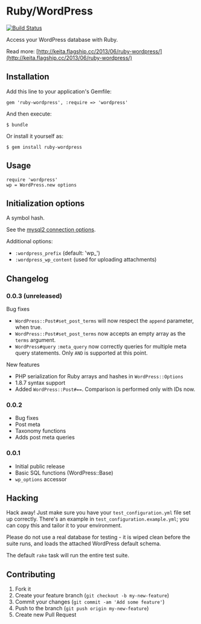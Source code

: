 # Ruby/WordPress

[![Build Status](https://travis-ci.org/keichan34/ruby-wordpress.png)](https://travis-ci.org/keichan34/ruby-wordpress)

Access your WordPress database with Ruby.

Read more: [http://keita.flagship.cc/2013/06/ruby-wordpress/](http://keita.flagship.cc/2013/06/ruby-wordpress/)

## Installation

Add this line to your application's Gemfile:

    gem 'ruby-wordpress', :require => 'wordpress'

And then execute:

    $ bundle

Or install it yourself as:

    $ gem install ruby-wordpress

## Usage

    require 'wordpress'
    wp = WordPress.new options

## Initialization options

A symbol hash.

See the [mysql2 connection options](https://github.com/brianmario/mysql2#connection-options).

Additional options:

* `:wordpress_prefix` (default: 'wp_')
* `:wordpress_wp_content` (used for uploading attachments)

## Changelog

### 0.0.3 (unreleased)

Bug fixes

* `WordPress::Post#set_post_terms` will now respect the `append` parameter, when true.
* `WordPress::Post#set_post_terms` now accepts an empty array as the `terms` argument.
* `WordPress#query` `:meta_query` now correctly queries for multiple meta query statements. Only `AND` is supported at this point.

New features

* PHP serialization for Ruby arrays and hashes in `WordPress::Options`
* 1.8.7 syntax support
* Added `WordPress::Post#==`. Comparison is performed only with IDs now.

### 0.0.2

* Bug fixes
* Post meta
* Taxonomy functions
* Adds post meta queries

### 0.0.1

* Initial public release
* Basic SQL functions (WordPress::Base)
* `wp_options` accessor

## Hacking

Hack away! Just make sure you have your `test_configuration.yml` file set up correctly. There's an example in `test_configuration.example.yml`; you can copy this and tailor it to your environment.

Please do not use a real database for testing - it is wiped clean before the suite runs, and loads the attached WordPress default schema.

The default `rake` task will run the entire test suite.

## Contributing

1. Fork it
2. Create your feature branch (`git checkout -b my-new-feature`)
3. Commit your changes (`git commit -am 'Add some feature'`)
4. Push to the branch (`git push origin my-new-feature`)
5. Create new Pull Request
